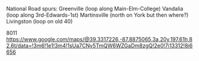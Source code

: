 National Road spurs:
Greenville (loop along Main-Elm-College)
Vandalia (loop along 3rd-Edwards-1st)
Martinsville (north on York but then where?)
Livingston (loop on old 40)

8011 https://www.google.com/maps/@39.3317226,-87.8875065,3a,20y,197.61h,82.6t/data=!3m6!1e1!3m4!1sUa7CNy5TmQW6WZGaDm8zgQ!2e0!7i13312!8i6656
